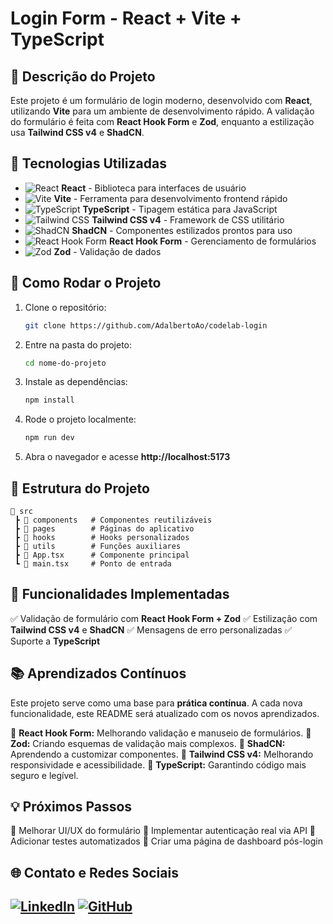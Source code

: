 # Login Form - React + Vite + TypeScript

## 📌 Descrição do Projeto
Este projeto é um formulário de login moderno, desenvolvido com **React**, utilizando **Vite** para um ambiente de desenvolvimento rápido. A validação do formulário é feita com **React Hook Form** e **Zod**, enquanto a estilização usa **Tailwind CSS v4** e **ShadCN**.

## 🚀 Tecnologias Utilizadas

- ![React](https://img.shields.io/badge/React-20232A?style=for-the-badge&logo=react&logoColor=61DAFB) **React** - Biblioteca para interfaces de usuário
- ![Vite](https://img.shields.io/badge/Vite-646CFF?style=for-the-badge&logo=vite&logoColor=white) **Vite** - Ferramenta para desenvolvimento frontend rápido
- ![TypeScript](https://img.shields.io/badge/TypeScript-3178C6?style=for-the-badge&logo=typescript&logoColor=white) **TypeScript** - Tipagem estática para JavaScript
- ![Tailwind CSS](https://img.shields.io/badge/Tailwind_CSS-06B6D4?style=for-the-badge&logo=tailwindcss&logoColor=white) **Tailwind CSS v4** - Framework de CSS utilitário
- ![ShadCN](https://img.shields.io/badge/ShadCN-000000?style=for-the-badge) **ShadCN** - Componentes estilizados prontos para uso
- ![React Hook Form](https://img.shields.io/badge/React_Hook_Form-EC5990?style=for-the-badge) **React Hook Form** - Gerenciamento de formulários
- ![Zod](https://img.shields.io/badge/Zod-8E44AD?style=for-the-badge) **Zod** - Validação de dados

## 📂 Como Rodar o Projeto
1. Clone o repositório:
   ```bash
   git clone https://github.com/AdalbertoAo/codelab-login
   ```
2. Entre na pasta do projeto:
   ```bash
   cd nome-do-projeto
   ```
3. Instale as dependências:
   ```bash
   npm install
   ```
4. Rode o projeto localmente:
   ```bash
   npm run dev
   ```
5. Abra o navegador e acesse **http://localhost:5173**

## 📌 Estrutura do Projeto
```
📂 src
 ┣ 📂 components   # Componentes reutilizáveis
 ┣ 📂 pages        # Páginas do aplicativo
 ┣ 📂 hooks        # Hooks personalizados
 ┣ 📂 utils        # Funções auxiliares
 ┣ 📜 App.tsx      # Componente principal
 ┗ 📜 main.tsx     # Ponto de entrada
```

## 📖 Funcionalidades Implementadas
✅ Validação de formulário com **React Hook Form + Zod**
✅ Estilização com **Tailwind CSS v4** e **ShadCN**
✅ Mensagens de erro personalizadas
✅ Suporte a **TypeScript**

## 📚 Aprendizados Contínuos
Este projeto serve como uma base para **prática contínua**. A cada nova funcionalidade, este README será atualizado com os novos aprendizados.

🔹 **React Hook Form:** Melhorando validação e manuseio de formulários.
🔹 **Zod:** Criando esquemas de validação mais complexos.
🔹 **ShadCN:** Aprendendo a customizar componentes.
🔹 **Tailwind CSS v4:** Melhorando responsividade e acessibilidade.
🔹 **TypeScript:** Garantindo código mais seguro e legível.

## 💡 Próximos Passos
📌 Melhorar UI/UX do formulário
📌 Implementar autenticação real via API
📌 Adicionar testes automatizados
📌 Criar uma página de dashboard pós-login

## 🌐 Contato e Redes Sociais

[![LinkedIn](https://img.shields.io/badge/LinkedIn-0077B5?style=for-the-badge&logo=linkedin&logoColor=white)](https://www.linkedin.com/in/adalberto-silvestre/)
[![GitHub](https://img.shields.io/badge/GitHub-181717?style=for-the-badge&logo=github&logoColor=white)](https://github.com/AdalbertoAo)
---


